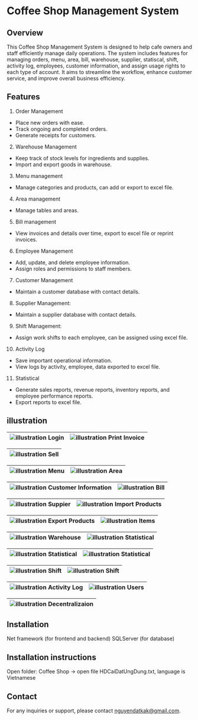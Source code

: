 # Coffee Shop Management System
## Overview
This Coffee Shop Management System is designed to help cafe owners and staff efficiently manage daily operations. The system includes features for managing orders, menu, area, bill, warehouse, supplier, statiscal, shift, activity log, employees, customer information, and assign usage rights to each type of account. It aims to streamline the workflow, enhance customer service, and improve overall business efficiency.

## Features
1. Order Management
- Place new orders with ease.
- Track ongoing and completed orders.
- Generate receipts for customers.

2. Warehouse Management
- Keep track of stock levels for ingredients and supplies.
- Import and export goods in warehouse.

3. Menu management
- Manage categories and products, can add or export to excel file.

4. Area management
- Manage tables and areas.

5. Bill management
- View invoices and details over time, export to excel file or reprint invoices.

6. Employee Management
- Add, update, and delete employee information.
- Assign roles and permissions to staff members.

7. Customer Management
- Maintain a customer database with contact details.

8. Supplier Management:
- Maintain a supplier database with contact details.

9. Shift Management:
- Assign work shifts to each employee, can be assigned using excel file.

10. Activity Log
- Save important operational information.
- View logs by activity, employee, data exported to excel file.

11. Statistical
- Generate sales reports, revenue reports, inventory reports, and employee performance reports.
- Export reports to excel file.

## illustration

![illustration](Images/login.png) Login | ![illustration](Images/print_invoice.png) Print Invoice |
|-|-|

![illustration](Images/sell.png) Sell |
|-|

![illustration](Images/menu.png) Menu | ![illustration](Images/area.png) Area |
|-|-|

![illustration](Images/customer.png) Customer Information | ![illustration](Images/bill.png) Bill |
|-|-|

![illustration](Images/supplier.png)  Suppier | ![illustration](Images/import.png) Import Products |
|-|-|

![illustration](Images/export.png) Export Products | ![illustration](Images/item.png) Items |
|-|-|

![illustration](Images/warehouse.png) Warehouse | ![illustration](Images/time_revenue.png) Statistical |
|-|-|

![illustration](Images/staff_revenue.png) Statistical | ![illustration](Images/warehouse_revenue.png) Statistical |
|-|-|

![illustration](Images/shift.png) Shift | ![illustration](Images/shift_111.png) Shift |
|-|-|

![illustration](Images/diary.png) Activity Log | ![illustration](Images/user.png) Users |
|-|-|

![illustration](Images/decentralization.png) Decentralizaion |
|-|

## Installation
Net framework (for frontend and backend)
SQLServer (for database)

## Installation instructions
Open folder: Coffee Shop -> open file HDCaiDatUngDung.txt, language is Vietnamese

## Contact
For any inquiries or support, please contact nguyendatkak@gmail.com.
